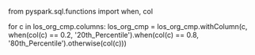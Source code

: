 from pyspark.sql.functions import when, col

for c in los_org_cmp.columns:
    los_org_cmp = los_org_cmp.withColumn(c, when(col(c) == 0.2, '20th_Percentile').when(col(c) == 0.8, '80th_Percentile').otherwise(col(c)))
